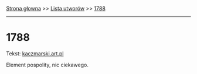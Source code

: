 [Strona głowna](../index.md) >> [Lista utworów](../list.md) >> [1788](2.md)

---

# 1788

Tekst: [kaczmarski.art.pl](https://www.kaczmarski.art.pl/tworczosc/wiersze/1788-2/)

Element pospolity, nic ciekawego.
